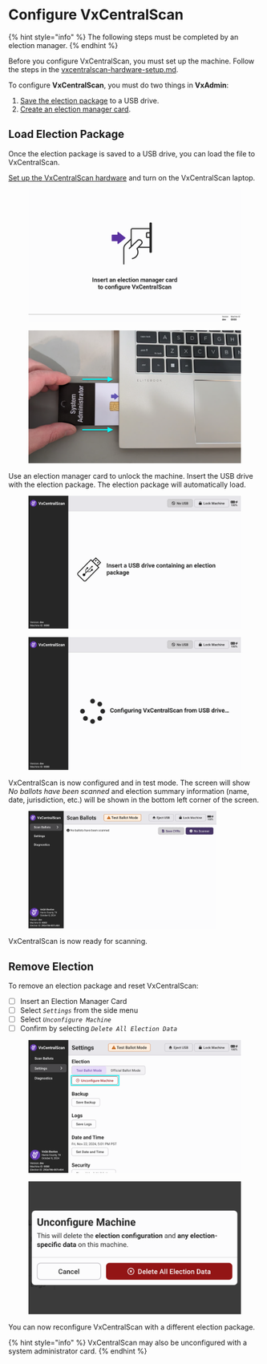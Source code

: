 # Configure VxCentralScan

{% hint style="info" %}
The following steps must be completed by an election manager.
{% endhint %}

Before you configure VxCentralScan, you must set up the machine. Follow the steps in the [vxcentralscan-hardware-setup.md](vxcentralscan-hardware-setup.md "mention").&#x20;

To configure **VxCentralScan**, you must do two things in **VxAdmin**:

1. [Save the election package](../vxadmin-system-setup/save-election-package.md) to a USB drive.
2. [Create an election manager card](../vxadmin-system-setup/programming-cards.md).

## Load Election Package

Once the election package is saved to a USB drive, you can load the file to VxCentralScan.

[Set up the VxCentralScan hardware](vxcentralscan-hardware-setup.md) and turn on the VxCentralScan laptop.&#x20;

<div><figure><img src="../.gitbook/assets/cs-insert-em-card.png" alt=""><figcaption></figcaption></figure> <figure><img src="../.gitbook/assets/smartcard-laptop-16_10.png" alt=""><figcaption></figcaption></figure></div>

Use an election manager card to unlock the machine. Insert the USB drive with the election package. The election package will automatically load.

<div><figure><img src="../.gitbook/assets/cs-insert-usb-drive.png" alt=""><figcaption></figcaption></figure> <figure><img src="../.gitbook/assets/cs-configuring.png" alt=""><figcaption></figcaption></figure></div>

VxCentralScan is now configured and in test mode. The screen will show _No ballots have been scanned_ and election summary information (name, date, jurisdiction, etc.) will be shown in the bottom left corner of the screen.&#x20;

<figure><img src="../.gitbook/assets/cs-landing.png" alt="" width="375"><figcaption></figcaption></figure>

VxCentralScan is now ready for scanning.&#x20;

## Remove Election

To remove an election package and reset VxCentralScan:

* [ ] Insert an Election Manager Card
* [ ] Select _`Settings`_ from the side menu
* [ ] Select _`Unconfigure Machine`_
* [ ] Confirm by selecting _`Delete All Election Data`_

<div><figure><img src="../.gitbook/assets/cs-settings-1920w.png" alt=""><figcaption></figcaption></figure> <figure><img src="../.gitbook/assets/cs-unconfigure-1920w.png" alt=""><figcaption></figcaption></figure></div>

You can now reconfigure VxCentralScan with a different election package.

{% hint style="info" %}
VxCentralScan may also be unconfigured with a system administrator card.
{% endhint %}
